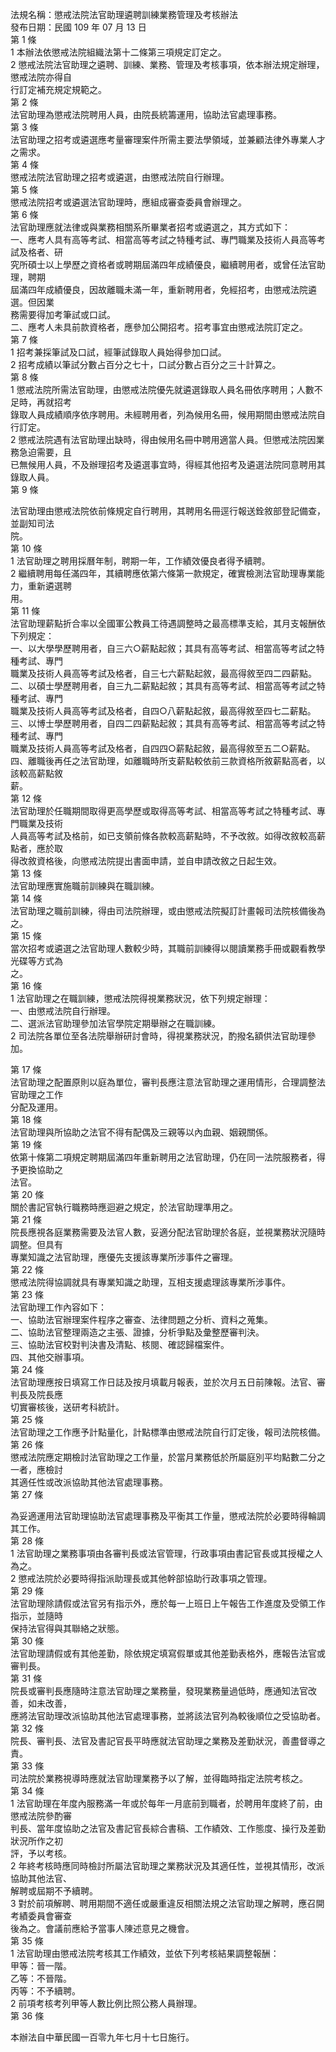 法規名稱：懲戒法院法官助理遴聘訓練業務管理及考核辦法  
發布日期：民國 109 年 07 月 13 日  
第 1 條  
1 本辦法依懲戒法院組織法第十二條第三項規定訂定之。  
2 懲戒法院法官助理之遴聘、訓練、業務、管理及考核事項，依本辦法規定辦理，懲戒法院亦得自  
行訂定補充規定規範之。  
第 2 條  
法官助理為懲戒法院聘用人員，由院長統籌運用，協助法官處理事務。  
第 3 條  
法官助理之招考或遴選應考量審理案件所需主要法學領域，並兼顧法律外專業人才之需求。  
第 4 條  
懲戒法院法官助理之招考或遴選，由懲戒法院自行辦理。  
第 5 條  
懲戒法院招考或遴選法官助理時，應組成審查委員會辦理之。  
第 6 條  
法官助理應就法律或與業務相關系所畢業者招考或遴選之，其方式如下：  
一、應考人具有高等考試、相當高等考試之特種考試、專門職業及技術人員高等考試及格者、研  
究所碩士以上學歷之資格者或聘期屆滿四年成績優良，繼續聘用者，或曾任法官助理，聘期  
屆滿四年成績優良，因故離職未滿一年，重新聘用者，免經招考，由懲戒法院遴選。但因業  
務需要得加考筆試或口試。  
二、應考人未具前款資格者，應參加公開招考。招考事宜由懲戒法院訂定之。  
第 7 條  
1 招考兼採筆試及口試，經筆試錄取人員始得參加口試。  
2 招考成績以筆試分數占百分之七十，口試分數占百分之三十計算之。  
第 8 條  
1 懲戒法院所需法官助理，由懲戒法院優先就遴選錄取人員名冊依序聘用；人數不足時，再就招考  
錄取人員成績順序依序聘用。未經聘用者，列為候用名冊，候用期間由懲戒法院自行訂定。  
2 懲戒法院遇有法官助理出缺時，得由候用名冊中聘用適當人員。但懲戒法院因業務急迫需要，且  
已無候用人員，不及辦理招考及遴選事宜時，得經其他招考及遴選法院同意聘用其錄取人員。  
第 9 條  


法官助理由懲戒法院依前條規定自行聘用，其聘用名冊逕行報送銓敘部登記備查，並副知司法  
院。  
第 10 條  
1 法官助理之聘用採曆年制，聘期一年，工作績效優良者得予續聘。  
2 繼續聘用每任滿四年，其續聘應依第六條第一款規定，確實檢測法官助理專業能力，重新遴選聘  
用。  
第 11 條  
法官助理薪點折合率以全國軍公教員工待遇調整時之最高標準支給，其月支報酬依下列規定：  
一、以大學學歷聘用者，自三六○薪點起敘；其具有高等考試、相當高等考試之特種考試、專門  
職業及技術人員高等考試及格者，自三七六薪點起敘，最高得敘至四二四薪點。  
二、以碩士學歷聘用者，自三九二薪點起敘；其具有高等考試、相當高等考試之特種考試、專門  
職業及技術人員高等考試及格者，自四○八薪點起敘，最高得敘至四七二薪點。  
三、以博士學歷聘用者，自四二四薪點起敘；其具有高等考試、相當高等考試之特種考試、專門  
職業及技術人員高等考試及格者，自四四○薪點起敘，最高得敘至五二○薪點。  
四、離職後再任之法官助理，如離職時所支薪點較依前三款資格所敘薪點高者，以該較高薪點敘  
薪。  
第 12 條  
法官助理於任職期間取得更高學歷或取得高等考試、相當高等考試之特種考試、專門職業及技術  
人員高等考試及格前，如已支領前條各款較高薪點時，不予改敘。如得改敘較高薪點者，應於取  
得改敘資格後，向懲戒法院提出書面申請，並自申請改敘之日起生效。  
第 13 條  
法官助理應實施職前訓練與在職訓練。  
第 14 條  
法官助理之職前訓練，得由司法院辦理，或由懲戒法院擬訂計畫報司法院核備後為之。  
第 15 條  
當次招考或遴選之法官助理人數較少時，其職前訓練得以閱讀業務手冊或觀看教學光碟等方式為  
之。  
第 16 條  
1 法官助理之在職訓練，懲戒法院得視業務狀況，依下列規定辦理：  
一、由懲戒法院自行辦理。  
二、選派法官助理參加法官學院定期舉辦之在職訓練。  
2 司法院各單位至各法院舉辦研討會時，得視業務狀況，酌撥名額供法官助理參加。  


第 17 條  
法官助理之配置原則以庭為單位，審判長應注意法官助理之運用情形，合理調整法官助理之工作  
分配及運用。  
第 18 條  
法官助理與所協助之法官不得有配偶及三親等以內血親、姻親關係。  
第 19 條  
依第十條第二項規定聘期屆滿四年重新聘用之法官助理，仍在同一法院服務者，得予更換協助之  
法官。  
第 20 條  
關於書記官執行職務時應迴避之規定，於法官助理準用之。  
第 21 條  
院長應視各庭業務需要及法官人數，妥適分配法官助理於各庭，並視業務狀況隨時調整。但具有  
專業知識之法官助理，應優先支援該專業所涉事件之審理。  
第 22 條  
懲戒法院得協調就具有專業知識之助理，互相支援處理該專業所涉事件。  
第 23 條  
法官助理工作內容如下：  
一、協助法官辦理案件程序之審查、法律問題之分析、資料之蒐集。  
二、協助法官整理兩造之主張、證據，分析爭點及彙整歷審判決。  
三、協助法官校對判決書及清點、核閱、確認歸檔案件。  
四、其他交辦事項。  
第 24 條  
法官助理應按日填寫工作日誌及按月填載月報表，並於次月五日前陳報。法官、審判長及院長應  
切實審核後，送研考科統計。  
第 25 條  
法官助理之工作應予計點量化，計點標準由懲戒法院自行訂定後，報司法院核備。  
第 26 條  
懲戒法院應定期檢討法官助理之工作量，於當月業務低於所屬庭別平均點數二分之一者，應檢討  
其適任性或改派協助其他法官處理事務。  
第 27 條  


為妥適運用法官助理協助法官處理事務及平衡其工作量，懲戒法院於必要時得輪調其工作。  
第 28 條  
1 法官助理之業務事項由各審判長或法官管理，行政事項由書記官長或其授權之人為之。  
2 懲戒法院於必要時得指派助理長或其他幹部協助行政事項之管理。  
第 29 條  
法官助理除請假或法官另有指示外，應於每一上班日上午報告工作進度及受領工作指示，並隨時  
保持法官得與其聯絡之狀態。  
第 30 條  
法官助理請假或有其他差勤，除依規定填寫假單或其他差勤表格外，應報告法官或審判長。  
第 31 條  
院長或審判長應隨時注意法官助理之業務量，發現業務量過低時，應通知法官改善，如未改善，  
應將法官助理改派協助其他法官處理事務，並將該法官列為較後順位之受協助者。  
第 32 條  
院長、審判長、法官及書記官長平時應就法官助理之業務及差勤狀況，善盡督導之責。  
第 33 條  
司法院於業務視導時應就法官助理業務予以了解，並得臨時指定法院考核之。  
第 34 條  
1 法官助理在年度內服務滿一年或於每年一月底前到職者，於聘用年度終了前，由懲戒法院參酌審  
判長、當年度協助之法官及書記官長綜合書稿、工作績效、工作態度、操行及差勤狀況所作之初  
評，予以考核。  
2 年終考核時應同時檢討所屬法官助理之業務狀況及其適任性，並視其情形，改派協助其他法官、  
解聘或屆期不予續聘。  
3 對於前項解聘、聘用期間不適任或嚴重違反相關法規之法官助理之解聘，應召開考績委員會審查  
後為之。會議前應給予當事人陳述意見之機會。  
第 35 條  
1 法官助理由懲戒法院考核其工作績效，並依下列考核結果調整報酬：  
甲等：晉一階。  
乙等：不晉階。  
丙等：不予續聘。  
2 前項考核考列甲等人數比例比照公務人員辦理。  
第 36 條  


本辦法自中華民國一百零九年七月十七日施行。  


